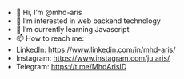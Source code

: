 - 👋 Hi, I’m @mhd-aris
- 👀 I’m interested in web backend technology
- 🌱 I’m currently learning Javascript 
- 📫 How to reach me:
- LinkedIn: https://www.linkedin.com/in/mhd-aris/
- Instagram: https://www.instagram.com/ju.aris/
- Telegram: https://t.me/MhdArisID
  

<!---
mhd-aris/mhd-aris is a ✨ special ✨ repository because its `README.md` (this file) appears on your GitHub profile.
You can click the Preview link to take a look at your changes.
--->
